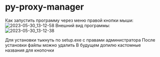 # py-proxy-manager
Как запустить программу через меню правой кнопки мыши:
![2023-05-30_13-12-58](https://github.com/N0rmalUser/py-proxy-manager/assets/104172267/5d093536-bc1b-4ab6-9830-1b48209eae06)
Внешний вид программы:
![2023-05-30_13-12-38](https://github.com/N0rmalUser/py-proxy-manager/assets/104172267/544f5f9e-eeae-4736-97eb-67b7915875fe)

Для установки тыкнуть по setup.exe с правами администратора
После установки файлы можно удалить
В будущем допилю кастомные названия для кнопочки
